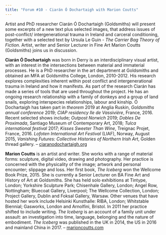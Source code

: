 ```yaml
---
title: "Forum #10 - Ciarán Ó Dochartaigh with Marion Coutts"
---
```


Artist and PhD researcher Ciarán Ó Dochartaigh (Goldsmiths) will present some excerpts of a new text plus selected images, that address issues of post-conflict/ intergenerational trauma in Ireland and carceral conditioning, together with a selected text by Ursula Le Guin - *The Carrier Bag Theory of Fiction*. Artist, writer and Senior Lecturer in Fine Art Marion Coutts (Goldsmiths) joins us in discussion.

**Ciarán Ó Dochartaigh** was born in Derry is an interdisciplinary visual artist, with an interest in the intersections between material and immaterial processes. He is a PhD researcher in the art department at Goldsmiths and obtained an MFA at Goldsmiths College, London, 2010-2012. His research explores complexities inherent within post conflict and intergenerational trauma in Ireland and how it manifests. As part of the research Ciarán has made a series of tools that are used throughout the project. He has an ongoing research relationship with a family of donkeys and a group of land snails, exploring interspecies relationships, labour and kinship. Ó Dochartaigh has taken part in *theorem* 2019 at Anglia Ruskin, *Goldsmiths annual conference* 2019; *CIAP residency Ile de Vassivière*, France, 2016. Recent selected shows include; *Outpost Norwich* 2019; *Dobles De Proximada*, Santiago Museum of Contemporary Art, 2018; *Tulca international festival* 2017; *Kisses Sweeter Than Wine*, Treignac Projet, France, 2016.  *Lofoten International Art Festival* (LIAF), Norway, August 2015, *Vanishing Futures: Collective Histories of Northern Irish Art*, Golden thread gallery.  – [ciaranodochartaigh.org](http://www.ciaranodochartaigh.org)

**Marion Coutts** is an artist and writer. She works with a range of material forms: sculpture, digital video, drawing and photography. Her practice is concerned with the physicality of the image; artwork and personal encounter; slippage and loss. Her first book, *The Iceberg* won the Wellcome Book Prize, 2015. She is currently a Senior Lecturer on BA Fine Art and History of Art at Goldsmiths. She has held solo exhibitions at Tintype, London; Yorkshire Sculpture Park; Chisenhale Gallery, London; Angel Row, Nottingham; Bluecoat Gallery, Liverpool; The Wellcome Collection, London; Project Gallery, Dublin and Foksal Gallery, Warsaw. Other venues that have hosted her work include Helsinki Kunsthalle: RIBA, London; Whitstable Biennial; Gasworks, London and Arnolfini, Bristol. In 2011 her practice shifted to include writing. *The Iceberg* is an account of a family unit under assault: an investigation into time, language, belonging and the nature of embodiment. *The Iceberg* was published in the UK in 2014, the US in 2016 and mainland China in 2017. – [marioncoutts.com](http://www.marioncoutts.com)
